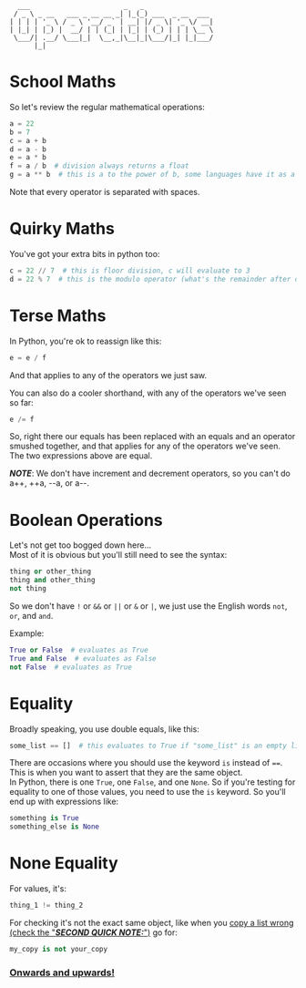 ```
  ___                       _   _                 
 / _ \ _ __   ___ _ __ __ _| |_(_) ___  _ __  ___ 
| | | | '_ \ / _ \ '__/ _` | __| |/ _ \| '_ \/ __|
| |_| | |_) |  __/ | | (_| | |_| | (_) | | | \__ \
 \___/| .__/ \___|_|  \__,_|\__|_|\___/|_| |_|___/
      |_| 
```

# School Maths
So let's review the regular mathematical operations:
``` python
a = 22
b = 7
c = a + b
d = a - b
e = a * b
f = a / b  # division always returns a float
g = a ** b  # this is a to the power of b, some languages have it as a ^ b
```
Note that every operator is separated with spaces.

# Quirky Maths
You've got your extra bits in python too:
``` python
c = 22 // 7  # this is floor division, c will evaluate to 3
d = 22 % 7  # this is the modulo operator (what's the remainder after division), d will evaluate to 1 
```

# Terse Maths

In Python, you're ok to reassign like this:
``` python
e = e / f
```
And that applies to any of the operators we just saw.

You can also do a cooler shorthand, with any of the operators we've seen so far:
``` python
e /= f
```
So, right there our equals has been replaced with an equals and an operator smushed together, and that applies for any of the operators we've seen. The two expressions above are equal.

_**NOTE**_: We don't have increment and decrement operators, so you can't do a++, ++a, --a, or a--.



# Boolean Operations
Let's not get too bogged down here...  
Most of it is obvious but you'll still need to see the syntax:
``` python
thing or other_thing
thing and other_thing
not thing
```
So we don't have `!` or `&&` or `||` or `&` or `|`, we just use the English words `not`, `or`, and `and`.   

Example:
``` python
True or False  # evaluates as True
True and False  # evaluates as False
not False  # evaluates as True
```

# Equality

Broadly speaking, you use double equals, like this:
``` python
some_list == []  # this evaluates to True if "some_list" is an empty list
```
There are occasions where you should use the keyword `is` instead of `==`. This is when you want to assert that they are the same object.  
In Python, there is one `True`, one `False`, and one `None`. So if you're testing for equality to one of those values, you need to use the `is` keyword. So you'll end up with expressions like:  
``` python
something is True
something_else is None
```

# None Equality
For values, it's:
``` python
thing_1 != thing_2
```

For checking it's not the exact same object, like when you [copy a list wrong (check the "_**SECOND QUICK NOTE:**_")](./02_variables.md#collections) go for:  
``` python
my_copy is not your_copy
```

### [Onwards and upwards!](./06_logic_gates.md)